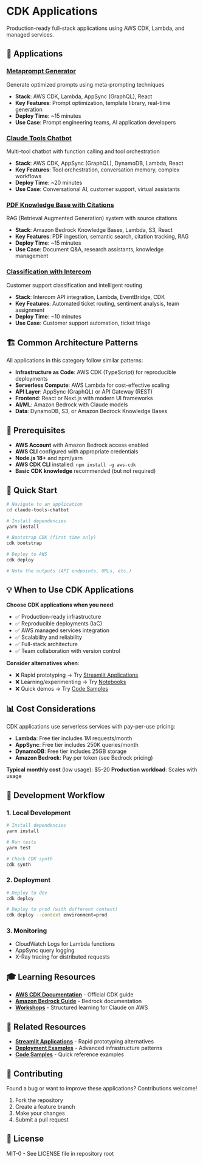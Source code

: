 # CDK Applications

Production-ready full-stack applications using AWS CDK, Lambda, and managed services.

## 🚀 Applications

### [Metaprompt Generator](metaprompt-generator/)
Generate optimized prompts using meta-prompting techniques
- **Stack**: AWS CDK, Lambda, AppSync (GraphQL), React
- **Key Features**: Prompt optimization, template library, real-time generation
- **Deploy Time**: ~15 minutes
- **Use Case**: Prompt engineering teams, AI application developers

### [Claude Tools Chatbot](claude-tools-chatbot/)
Multi-tool chatbot with function calling and tool orchestration
- **Stack**: AWS CDK, AppSync (GraphQL), DynamoDB, Lambda, React
- **Key Features**: Tool orchestration, conversation memory, complex workflows
- **Deploy Time**: ~20 minutes
- **Use Case**: Conversational AI, customer support, virtual assistants

### [PDF Knowledge Base with Citations](pdf-knowledge-base-with-citations/)
RAG (Retrieval Augmented Generation) system with source citations
- **Stack**: Amazon Bedrock Knowledge Bases, Lambda, S3, React
- **Key Features**: PDF ingestion, semantic search, citation tracking, RAG
- **Deploy Time**: ~15 minutes
- **Use Case**: Document Q&A, research assistants, knowledge management

### [Classification with Intercom](classification-with-intercom/)
Customer support classification and intelligent routing
- **Stack**: Intercom API integration, Lambda, EventBridge, CDK
- **Key Features**: Automated ticket routing, sentiment analysis, team assignment
- **Deploy Time**: ~10 minutes
- **Use Case**: Customer support automation, ticket triage

## 🏗️ Common Architecture Patterns

All applications in this category follow similar patterns:

- **Infrastructure as Code**: AWS CDK (TypeScript) for reproducible deployments
- **Serverless Compute**: AWS Lambda for cost-effective scaling
- **API Layer**: AppSync (GraphQL) or API Gateway (REST)
- **Frontend**: React or Next.js with modern UI frameworks
- **AI/ML**: Amazon Bedrock with Claude models
- **Data**: DynamoDB, S3, or Amazon Bedrock Knowledge Bases

## 🎯 Prerequisites

- **AWS Account** with Amazon Bedrock access enabled
- **AWS CLI** configured with appropriate credentials
- **Node.js 18+** and npm/yarn
- **AWS CDK CLI** installed: `npm install -g aws-cdk`
- **Basic CDK knowledge** recommended (but not required)

## 🚀 Quick Start

```bash
# Navigate to an application
cd claude-tools-chatbot

# Install dependencies
yarn install

# Bootstrap CDK (first time only)
cdk bootstrap

# Deploy to AWS
cdk deploy

# Note the outputs (API endpoints, URLs, etc.)
```

## 💡 When to Use CDK Applications

**Choose CDK applications when you need**:
- ✅ Production-ready infrastructure
- ✅ Reproducible deployments (IaC)
- ✅ AWS managed services integration
- ✅ Scalability and reliability
- ✅ Full-stack architecture
- ✅ Team collaboration with version control

**Consider alternatives when**:
- ❌ Rapid prototyping → Try [Streamlit Applications](../streamlit-applications/)
- ❌ Learning/experimenting → Try [Notebooks](../notebooks/)
- ❌ Quick demos → Try [Code Samples](../code-samples/)

## 📊 Cost Considerations

CDK applications use serverless services with pay-per-use pricing:

- **Lambda**: Free tier includes 1M requests/month
- **AppSync**: Free tier includes 250K queries/month
- **DynamoDB**: Free tier includes 25GB storage
- **Amazon Bedrock**: Pay per token (see Bedrock pricing)

**Typical monthly cost** (low usage): $5-20
**Production workload**: Scales with usage

## 🔧 Development Workflow

### 1. Local Development
```bash
# Install dependencies
yarn install

# Run tests
yarn test

# Check CDK synth
cdk synth
```

### 2. Deployment
```bash
# Deploy to dev
cdk deploy

# Deploy to prod (with different context)
cdk deploy --context environment=prod
```

### 3. Monitoring
- CloudWatch Logs for Lambda functions
- AppSync query logging
- X-Ray tracing for distributed requests

## 🎓 Learning Resources

- **[AWS CDK Documentation](https://docs.aws.amazon.com/cdk/)** - Official CDK guide
- **[Amazon Bedrock Guide](https://docs.aws.amazon.com/bedrock/)** - Bedrock documentation
- **[Workshops](../workshops/)** - Structured learning for Claude on AWS

## 🔗 Related Resources

- **[Streamlit Applications](../streamlit-applications/)** - Rapid prototyping alternatives
- **[Deployment Examples](../deployment-examples/)** - Advanced infrastructure patterns
- **[Code Samples](../code-samples/)** - Quick reference examples

## 🤝 Contributing

Found a bug or want to improve these applications? Contributions welcome!

1. Fork the repository
2. Create a feature branch
3. Make your changes
4. Submit a pull request

## 📄 License

MIT-0 - See LICENSE file in repository root
